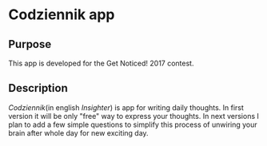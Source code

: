 # Codziennik app #

## Purpose ##
This app is developed for the Get Noticed! 2017 contest.

## Description ##
*Codziennik*(in english *Insighter*) is app for writing daily thoughts. In first version it will be only "free" way to express your thoughts. 
In next versions I plan to add a few simple questions to simplify this process of unwiring your brain after whole day for new exciting day.